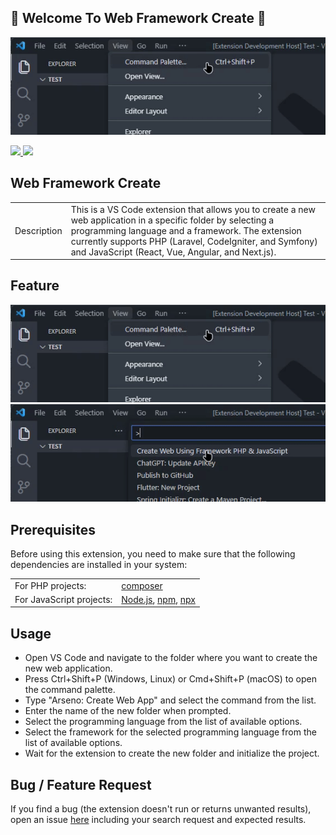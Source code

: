 <p align="center">
  <h2>🤖 Welcome To Web Framework Create 🤖</h2>
</p>

<!-- Header and Image -->
<p align="center">
  <img src="https://github.com/Arseno11/Extention-VSCode/blob/main/assets/1.gif?raw=true" alt="Open">
</p>

  <a href="/LICENSE.md">
    <img src="https://img.shields.io/github/license/OliverOverend/gym-simplifiedtetris?color=darkred&style=for-the-badge">
  </a>
  <a href="https://github.com/OliverOverend/gym-simplifiedtetris/commits/">
    <img src="https://img.shields.io/github/last-commit/OliverOverend/gym-simplifiedtetris?style=for-the-badge">
  </a>

## Web Framework Create

<table>
<tr>
<td> Description </td>
<td> This is a VS Code extension that allows you to create a new web application in a specific folder by selecting a programming language and a framework. The extension currently supports PHP (Laravel, CodeIgniter, and Symfony) and JavaScript (React, Vue, Angular, and Next.js). </td>
</tr>
</table>


## Feature

<p align="center">
  <img src="https://github.com/Arseno11/Extention-VSCode/blob/main/assets/1.gif?raw=true" alt="Features">
  <br>
  <img src="https://github.com/Arseno11/Extention-VSCode/blob/main/assets/2.gif?raw=true" alt="Features2">
</p>


## Prerequisites

Before using this extension, you need to make sure that the following dependencies are installed in your system:

<table>
  <tr>
    <td> For PHP projects: </td>
    <td><a href="https://getcomposer.org/">composer</a></td>
  </tr>
  <tr>
    <td> For JavaScript projects: </td>
    <td><a href="https://nodejs.org/">Node.js</a>, <a href="https://www.npmjs.com/">npm</a>, <a href="https://www.npmjs.com/package/npx">npx</a></td>
  </tr>
</table>

## Usage

- Open VS Code and navigate to the folder where you want to create the new web application.
- Press Ctrl+Shift+P (Windows, Linux) or Cmd+Shift+P (macOS) to open the command palette.
- Type "Arseno: Create Web App" and select the command from the list.
- Enter the name of the new folder when prompted.
- Select the programming language from the list of available options.
- Select the framework for the selected programming language from the list of available options.
- Wait for the extension to create the new folder and initialize the project.


## Bug / Feature Request

If you find a bug (the extension doesn't run or returns unwanted results), open an issue [here](https://github.com/Arseno11/Extention-VSCode/issues) including your search request and expected results.
